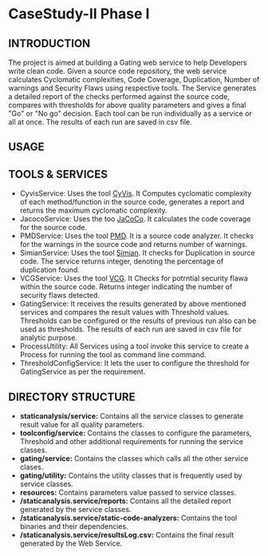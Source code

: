 # CaseStudy-II Phase I

## INTRODUCTION
The project is aimed at building a Gating web service to help Developers write clean code. Given a source code repository, the web service calculates Cyclomatic complexities, Code Coverage, Duplication, Number of warnings and Security Flaws using respective tools. The Service generates a detailed report of the checks performed against the source code, compares with thresholds for above quality parameters and gives a final "Go" or "No go" decision. Each tool can be run individually as a service or all at once. The results of each run are saved in csv file.


## USAGE



## TOOLS & SERVICES

* CyvisService: Uses the tool [CyVis](http://cyvis.sourceforge.net/cyvis_command_interface.html). It Computes cyclomatic complexity of each method/function in the source code, generates a report and returns the maximum cyclomatic complexity.
* JacocoService: Uses the too [JaCoCo](https://www.jacoco.org/jacoco/trunk/index.html). It calculates the code coverage for the source code.
* PMDService: Uses the tool [PMD](https://pmd.github.io/). It is a source code analyzer. It checks for the warnings in the source code and returns number of warnings.
* SimianService: Uses the tool [Simian](https://www.harukizaemon.com/simian/). It checks for Duplication in source code. The service returns integer, denoting the percentage of duplication found.
* VCGService: Uses the tool [VCG](https://sourceforge.net/projects/visualcodegrepp/). It Checks for potrntial security flawa within the source code. Returns integer indicating the number of security flaws detected.
* GatingService: It receives the results generated by above mentioned services and  compares the result values with Threshold values.
Thresholds can be configured or the results of previous run also can be used as thresholds. The results of each run are saved in csv file for analytic  purpose.
* ProcessUtility: All Services using a tool invoke this service to create a Process for running the tool as command line command.
* ThresholdConfigService: It lets the user to configure the threshold for GatingService as per the requirement.

## DIRECTORY STRUCTURE

* **staticanalysis/service:** Contains all the service classes to generate result value for all quality parameters.
* **toolconfig/service:** Contains the classes to configure the parameters,  Threshold and other additional requirements for running the service classes.
* **gating/service:** Contains the classes which calls all the other service clases.
* **gating/utility:** Contains the utility classes that is frequently used by service classes.
* **resources:** Contains parameters value passed to service classes.
* **/staticanalysis.service/reports:** Contains all  the  detailed report generated by the service classes.
* **/staticanalysis.service/static-code-analyzers:** Contains the tool binaries and their dependencies.
* **/staticanalysis.service/resultsLog.csv:** Contains the final result generated by the Web Service.




